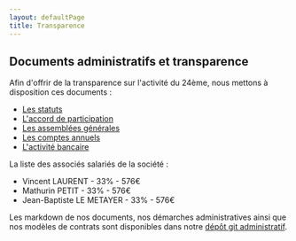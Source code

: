 ```yaml
---
layout: defaultPage
title: Transparence
---
```


## Documents administratifs et transparence

Afin d'offrir de la transparence sur l'activité du 24ème, nous mettons à  disposition ces documents :

* [Les statuts](https://jeancloude.24eme.fr/index.php/s/uyUWqY3F5oywdkj)
* [L'accord de participation](https://jeancloude.24eme.fr/index.php/s/cgoTwoBdmaDsrt0)
* [Les assemblées générales](https://jeancloude.24eme.fr/index.php/s/BirbLYRQUuwKmcs)
* [Les comptes annuels](https://jeancloude.24eme.fr/index.php/s/5TOAZycfOKIonLL)
* [L'activité bancaire](https://github.com/24eme/banque/blob/master/data/history.csv)

La liste des associés salariés de la société  :

* Vincent LAURENT - 33% - 576€
* Mathurin PETIT - 33% - 576€
* Jean-Baptiste LE METAYER - 33% - 576€

Les markdown de nos documents, nos démarches administratives ainsi que nos modèles de contrats sont disponibles dans notre [dépôt git administratif](https://github.com/24eme/administratif/blob/master/README.md).
